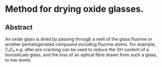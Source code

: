 # Method for drying oxide glasses.

## Abstract
An oxide glass is dried by passing through a melt of the glass fluorine or another perhalogenated compound including fluorine atoms. For example, C₃F₈ e.g. after pre cracking can be used to reduce the OH content of a borosilicate glass, and the loss of an optical fibre drawn from such a glass, to low levels.